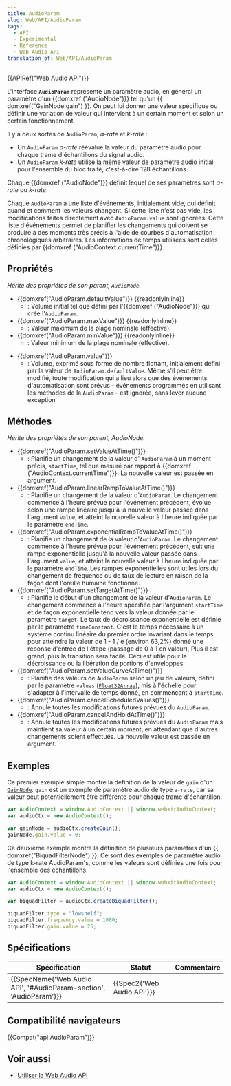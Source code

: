 ```yaml
---
title: AudioParam
slug: Web/API/AudioParam
tags:
  - API
  - Experimental
  - Reference
  - Web Audio API
translation_of: Web/API/AudioParam
---
```

{{APIRef("Web Audio API")}}

L'interface **`AudioParam`** représente un paramètre audio, en général un paramètre d'un {{domxref ("AudioNode")}} tel qu'un {{ domxref("GainNode.gain") }}. On peut lui donner une valeur spécifique ou définir une variation de valeur qui intervient à un certain moment et selon un certain fonctionnement.

Il y a deux sortes de `AudioParam`, _a-rate_ et _k-rate_ :

- Un `AudioParam` _a-rate_ réévalue la valeur du paramètre audio pour chaque trame d'échantillons du signal audio.
- Un `AudioParam` _k-rate_ utilise la même valeur de paramètre audio initial pour l'ensemble du bloc traité, c'est-à-dire 128 échantillons.

Chaque {{domxref ("AudioNode")}} définit lequel de ses paramètres sont _a-rate_ ou _k-rate_.

Chaque `AudioParam` a une liste d'événements, initialement vide, qui définit quand et comment les valeurs changent. Si cette liste n'est pas vide, les modifications faites directement avec `AudioParam.value` sont ignorées. Cette liste d'événements permet de planifier les changements qui doivent se produire à des moments très précis à l'aide de courbes d'automatisation chronologiques arbitraires. Les informations de temps utilisées sont celles définies par {{domxref ("AudioContext.currentTime")}}.

## Propriétés

_Hérite des propriétés de son parent, `AudioNode`._

- {{domxref("AudioParam.defaultValue")}} {{readonlyInline}}
  - : Volume initial tel que défini par l'{{domxref ("AudioNode")}} qui crée l'`AudioParam`.
- {{domxref("AudioParam.maxValue")}} {{readonlyInline}}
  - : Valeur maximum de la plage nominale (effective).
- {{domxref("AudioParam.minValue")}} {{readonlyinline}}
  - : Valeur minimum de la plage nominale (effective).

<!---->

- {{domxref("AudioParam.value")}}
  - : Volume, exprimé sous forme de nombre flottant, initialement défini par la valeur de `AudioParam.defaultValue`. Même s'il peut être modifié, toute modification qui a lieu alors que des événements d'automatisation sont prévus - événements programmés en utilisant les méthodes de la `AudioParam` - est ignorée, sans lever aucune exception

## Méthodes

_Hérite des propriétés de son parent, AudioNode._

- {{domxref("AudioParam.setValueAtTime()")}}
  - : Planifie un changement de la valeur d' `AudioParam` à un moment précis, `startTime`, tel que mesuré par rapport à {{domxref ("AudioContext.currentTime")}}. La nouvelle valeur est passée en argument.
- {{domxref("AudioParam.linearRampToValueAtTime()")}}
  - : Planifie un changement de la valeur d'`AudioParam`. Le changement commence à l'heure prévue pour l'événement précédent, évolue selon une rampe linéaire jusqu'à la nouvelle valeur passée dans l'argument `value`, et atteint la nouvelle valeur à l'heure indiquée par le paramètre `endTime`.
- {{domxref("AudioParam.exponentialRampToValueAtTime()")}}
  - : Planifie un changement de la valeur d'`AudioParam`. Le changement commence à l'heure prévue pour l'événement précédent, suit une rampe exponentielle jusqu'à la nouvelle valeur passée dans l'argument `value`, et atteint la nouvelle valeur à l'heure indiquée par le paramètre `endTime`.
    Les rampes exponentielles sont utiles lors du changement de fréquence ou de taux de lecture en raison de la façon dont l'oreille humaine fonctionne.
- {{domxref("AudioParam.setTargetAtTime()")}}
  - : Planifie le début d'un changement de la valeur d'`AudioParam`. Le changement commence à l'heure spécifiée par l'argument `startTime` et de façon exponentielle tend vers la valeur donnée par le paramètre `target`. Le taux de décroissance exponentielle est définie par le paramètre `timeConstant`. C'est le temps nécessaire à un système continu linéaire du premier ordre invariant dans le temps pour atteindre la valeur de 1 - 1 / e (environ 63,2%) donné une réponse d'entrée de l'étape (passage de 0 à 1 en valeur), Plus il est grand, plus la transition sera facile. Ceci est utile pour la décroissance ou la libération de portions d'enveloppes.
- {{domxref("AudioParam.setValueCurveAtTime()")}}
  - : Planifie des valeurs de `AudioParam` selon un jeu de valeurs, défini par le paramètre `values` ([`Float32Array`](/fr/docs/Web/JavaScript/Reference/Global_Objects/Float32Array)), mis à l'échelle pour s'adapter à l'intervalle de temps donné, en commençant à `startTime`.
- {{domxref("AudioParam.cancelScheduledValues()")}}
  - : Annule toutes les modifications futures prévues du `AudioParam`.
- {{domxref("AudioParam.cancelAndHoldAtTime()")}}
  - : Annule toutes les modifications futures prévues du `AudioParam` mais maintient sa valeur à un certain moment, en attendant que d'autres changements soient effectués. La nouvelle valeur est passée en argument.

## Exemples

Ce premier exemple simple montre la définition de la valeur de `gain` d'un [`GainNode`](/fr/docs/Web/API/GainNode). `gain` est un exemple de paramètre audio de type `a-rate`, car sa valeur peut potentiellement être différente pour chaque trame d'échantillon.

```js
var AudioContext = window.AudioContext || window.webkitAudioContext;
var audioCtx = new AudioContext();

var gainNode = audioCtx.createGain();
gainNode.gain.value = 0;
```

Ce deuxième exemple montre la définition de plusieurs paramètres d'un {{ domxref("BiquadFilterNode") }}. Ce sont des exemples de paramètre audio de type k-rate AudioParam's, comme les valeurs sont définies une fois pour l'ensemble des échantillons.

```js
var AudioContext = window.AudioContext || window.webkitAudioContext;
var audioCtx = new AudioContext();

var biquadFilter = audioCtx.createBiquadFilter();

biquadFilter.type = "lowshelf";
biquadFilter.frequency.value = 1000;
biquadFilter.gain.value = 25;
```

## Spécifications

| Spécification                                                                            | Statut                               | Commentaire |
| ---------------------------------------------------------------------------------------- | ------------------------------------ | ----------- |
| {{SpecName('Web Audio API', '#AudioParam-section', 'AudioParam')}} | {{Spec2('Web Audio API')}} |             |

## Compatibilité navigateurs

{{Compat("api.AudioParam")}}

## Voir aussi

- [Utiliser la Web Audio API](/fr/docs/Web/API/Web_Audio_API/Using_Web_Audio_API)
